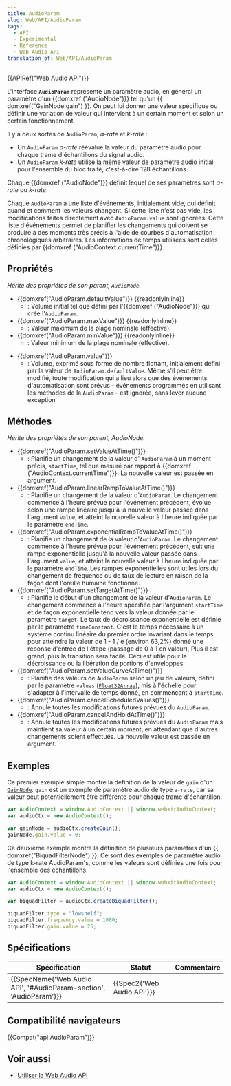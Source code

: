 ```yaml
---
title: AudioParam
slug: Web/API/AudioParam
tags:
  - API
  - Experimental
  - Reference
  - Web Audio API
translation_of: Web/API/AudioParam
---
```

{{APIRef("Web Audio API")}}

L'interface **`AudioParam`** représente un paramètre audio, en général un paramètre d'un {{domxref ("AudioNode")}} tel qu'un {{ domxref("GainNode.gain") }}. On peut lui donner une valeur spécifique ou définir une variation de valeur qui intervient à un certain moment et selon un certain fonctionnement.

Il y a deux sortes de `AudioParam`, _a-rate_ et _k-rate_ :

- Un `AudioParam` _a-rate_ réévalue la valeur du paramètre audio pour chaque trame d'échantillons du signal audio.
- Un `AudioParam` _k-rate_ utilise la même valeur de paramètre audio initial pour l'ensemble du bloc traité, c'est-à-dire 128 échantillons.

Chaque {{domxref ("AudioNode")}} définit lequel de ses paramètres sont _a-rate_ ou _k-rate_.

Chaque `AudioParam` a une liste d'événements, initialement vide, qui définit quand et comment les valeurs changent. Si cette liste n'est pas vide, les modifications faites directement avec `AudioParam.value` sont ignorées. Cette liste d'événements permet de planifier les changements qui doivent se produire à des moments très précis à l'aide de courbes d'automatisation chronologiques arbitraires. Les informations de temps utilisées sont celles définies par {{domxref ("AudioContext.currentTime")}}.

## Propriétés

_Hérite des propriétés de son parent, `AudioNode`._

- {{domxref("AudioParam.defaultValue")}} {{readonlyInline}}
  - : Volume initial tel que défini par l'{{domxref ("AudioNode")}} qui crée l'`AudioParam`.
- {{domxref("AudioParam.maxValue")}} {{readonlyInline}}
  - : Valeur maximum de la plage nominale (effective).
- {{domxref("AudioParam.minValue")}} {{readonlyinline}}
  - : Valeur minimum de la plage nominale (effective).

<!---->

- {{domxref("AudioParam.value")}}
  - : Volume, exprimé sous forme de nombre flottant, initialement défini par la valeur de `AudioParam.defaultValue`. Même s'il peut être modifié, toute modification qui a lieu alors que des événements d'automatisation sont prévus - événements programmés en utilisant les méthodes de la `AudioParam` - est ignorée, sans lever aucune exception

## Méthodes

_Hérite des propriétés de son parent, AudioNode._

- {{domxref("AudioParam.setValueAtTime()")}}
  - : Planifie un changement de la valeur d' `AudioParam` à un moment précis, `startTime`, tel que mesuré par rapport à {{domxref ("AudioContext.currentTime")}}. La nouvelle valeur est passée en argument.
- {{domxref("AudioParam.linearRampToValueAtTime()")}}
  - : Planifie un changement de la valeur d'`AudioParam`. Le changement commence à l'heure prévue pour l'événement précédent, évolue selon une rampe linéaire jusqu'à la nouvelle valeur passée dans l'argument `value`, et atteint la nouvelle valeur à l'heure indiquée par le paramètre `endTime`.
- {{domxref("AudioParam.exponentialRampToValueAtTime()")}}
  - : Planifie un changement de la valeur d'`AudioParam`. Le changement commence à l'heure prévue pour l'événement précédent, suit une rampe exponentielle jusqu'à la nouvelle valeur passée dans l'argument `value`, et atteint la nouvelle valeur à l'heure indiquée par le paramètre `endTime`.
    Les rampes exponentielles sont utiles lors du changement de fréquence ou de taux de lecture en raison de la façon dont l'oreille humaine fonctionne.
- {{domxref("AudioParam.setTargetAtTime()")}}
  - : Planifie le début d'un changement de la valeur d'`AudioParam`. Le changement commence à l'heure spécifiée par l'argument `startTime` et de façon exponentielle tend vers la valeur donnée par le paramètre `target`. Le taux de décroissance exponentielle est définie par le paramètre `timeConstant`. C'est le temps nécessaire à un système continu linéaire du premier ordre invariant dans le temps pour atteindre la valeur de 1 - 1 / e (environ 63,2%) donné une réponse d'entrée de l'étape (passage de 0 à 1 en valeur), Plus il est grand, plus la transition sera facile. Ceci est utile pour la décroissance ou la libération de portions d'enveloppes.
- {{domxref("AudioParam.setValueCurveAtTime()")}}
  - : Planifie des valeurs de `AudioParam` selon un jeu de valeurs, défini par le paramètre `values` ([`Float32Array`](/fr/docs/Web/JavaScript/Reference/Global_Objects/Float32Array)), mis à l'échelle pour s'adapter à l'intervalle de temps donné, en commençant à `startTime`.
- {{domxref("AudioParam.cancelScheduledValues()")}}
  - : Annule toutes les modifications futures prévues du `AudioParam`.
- {{domxref("AudioParam.cancelAndHoldAtTime()")}}
  - : Annule toutes les modifications futures prévues du `AudioParam` mais maintient sa valeur à un certain moment, en attendant que d'autres changements soient effectués. La nouvelle valeur est passée en argument.

## Exemples

Ce premier exemple simple montre la définition de la valeur de `gain` d'un [`GainNode`](/fr/docs/Web/API/GainNode). `gain` est un exemple de paramètre audio de type `a-rate`, car sa valeur peut potentiellement être différente pour chaque trame d'échantillon.

```js
var AudioContext = window.AudioContext || window.webkitAudioContext;
var audioCtx = new AudioContext();

var gainNode = audioCtx.createGain();
gainNode.gain.value = 0;
```

Ce deuxième exemple montre la définition de plusieurs paramètres d'un {{ domxref("BiquadFilterNode") }}. Ce sont des exemples de paramètre audio de type k-rate AudioParam's, comme les valeurs sont définies une fois pour l'ensemble des échantillons.

```js
var AudioContext = window.AudioContext || window.webkitAudioContext;
var audioCtx = new AudioContext();

var biquadFilter = audioCtx.createBiquadFilter();

biquadFilter.type = "lowshelf";
biquadFilter.frequency.value = 1000;
biquadFilter.gain.value = 25;
```

## Spécifications

| Spécification                                                                            | Statut                               | Commentaire |
| ---------------------------------------------------------------------------------------- | ------------------------------------ | ----------- |
| {{SpecName('Web Audio API', '#AudioParam-section', 'AudioParam')}} | {{Spec2('Web Audio API')}} |             |

## Compatibilité navigateurs

{{Compat("api.AudioParam")}}

## Voir aussi

- [Utiliser la Web Audio API](/fr/docs/Web/API/Web_Audio_API/Using_Web_Audio_API)
